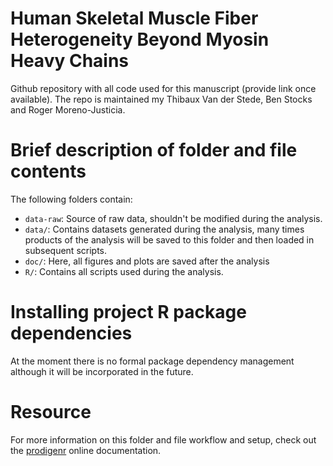 # Human Skeletal Muscle Fiber Heterogeneity Beyond Myosin Heavy Chains

Github repository with all code used for this manuscript (provide link once available). 
The repo is maintained my Thibaux Van der Stede, Ben Stocks and Roger Moreno-Justicia.

# Brief description of folder and file contents

The following folders contain:
- `data-raw`: Source of raw data, shouldn't be modified during the analysis.
- `data/`: Contains datasets generated during the analysis, many times products of the analysis will be saved to this folder and then loaded in subsequent scripts.
- `doc/`: Here, all figures and plots are saved after the analysis
- `R/`: Contains all scripts used during the analysis. 

# Installing project R package dependencies

At the moment there is no formal package dependency management although it will be incorporated in the future.

# Resource

For more information on this folder and file workflow and setup, check
out the [prodigenr](https://rostools.github.io/prodigenr) online
documentation.
